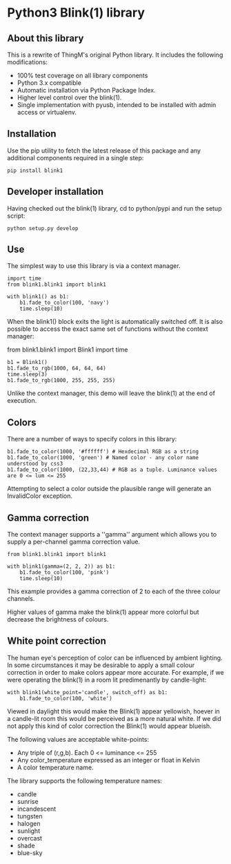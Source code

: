 Python3 Blink(1) library
========================

About this library
------------------

This is a rewrite of ThingM's original Python library. It includes the following modifications:

* 100% test coverage on all library components
* Python 3.x compatible
* Automatic installation via Python Package Index.
* Higher level control over the blink(1).
* Single implementation with pyusb, intended to be installed with admin access or virtualenv.

Installation
------------

Use the pip utility to fetch the latest release of this package and any additional components required in a single step:

    pip install blink1
    
Developer installation
----------------------

Having checked out the blink(1) library, cd to python/pypi and run the setup script:

    python setup.py develop
    
Use
---

The simplest way to use this library is via a context manager.

    import time
    from blink1.blink1 import blink1
    
    with blink1() as b1:
        b1.fade_to_color(100, 'navy')
        time.sleep(10)
        
When the blink1() block exits the light is automatically switched off. It is also possible to access the exact same
set of functions without the context manager:

from blink1.blink1 import Blink1
    import time
    
    b1 = Blink1()
    b1.fade_to_rgb(1000, 64, 64, 64)
    time.sleep(3)
    b1.fade_to_rgb(1000, 255, 255, 255)

Unlike the context manager, this demo will leave the blink(1) at the end of execution.
        
Colors
------

There are a number of ways to specify colors in this library:

    b1.fade_to_color(1000, '#ffffff') # Hexdecimal RGB as a string
    b1.fade_to_color(1000, 'green') # Named color - any color name understood by css3
    b1.fade_to_color(1000, (22,33,44) # RGB as a tuple. Luminance values are 0 <= lum <= 255

Attempting to select a color outside the plausible range will generate an InvalidColor exception.

Gamma correction
----------------

The context manager supports a ''gamma'' argument which allows you to supply a per-channel gamma correction value.

    from blink1.blink1 import blink1
    
    with blink1(gamma=(2, 2, 2)) as b1:
        b1.fade_to_color(100, 'pink')
        time.sleep(10)
        
This example provides a gamma correction of 2 to each of the three colour channels. 
        
Higher values of gamma make the blink(1) appear more colorful but decrease the brightness of colours. 

White point correction
----------------------

The human eye's perception of color can be influenced by ambient lighting. In some circumstances it may be desirable
to apply a small colour correction in order to make colors appear more accurate. For example, if we were operating
the blink(1) in a room lit predimenantly by candle-light:

    with blink1(white_point='candle', switch_off) as b1:
        b1.fade_to_color(100, 'white')

Viewed in daylight this would make the Blink(1) appear yellowish, hoever in a candle-lit room this would be perceived
as a more natural white. If we did not apply this kind of color correction the Blink(1) would appear blueish.

The following values are acceptable white-points:

* Any triple of (r,g,b). Each 0 <= luminance <= 255
* Any color_temperature expressed as an integer or float in Kelvin
* A color temperature name.

The library supports the following temperature names:

* candle
* sunrise
* incandescent
* tungsten
* halogen
* sunlight
* overcast
* shade
* blue-sky